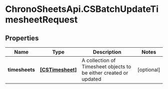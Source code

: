 # ChronoSheetsApi.CSBatchUpdateTimesheetRequest

## Properties
Name | Type | Description | Notes
------------ | ------------- | ------------- | -------------
**timesheets** | [**[CSTimesheet]**](CSTimesheet.md) | A collection of Timesheet objects to be either created or updated | [optional] 


